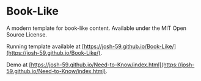# Book-Like

A modern template for book-like content.
Available under the MIT Open Source License.


Running template available at [https://josh-59.github.io/Book-Like/](https://josh-59.github.io/Book-Like/).

Demo at [https://josh-59.github.io/Need-to-Know/index.html](https://josh-59.github.io/Need-to-Know/index.html).
